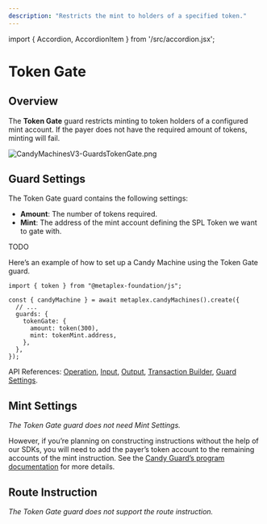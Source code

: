 ```yaml
---
description: "Restricts the mint to holders of a specified token."
---
```


import { Accordion, AccordionItem } from '/src/accordion.jsx';

# Token Gate

## Overview

The **Token Gate** guard restricts minting to token holders of a configured mint account. If the payer does not have the required amount of tokens, minting will fail.

![CandyMachinesV3-GuardsTokenGate.png](/assets/candy-machine-v3/CandyMachinesV3-GuardsTokenGate.png#radius)

## Guard Settings

The Token Gate guard contains the following settings:

- **Amount**: The number of tokens required.
- **Mint**: The address of the mint account defining the SPL Token we want to gate with.

<Accordion>
<AccordionItem title="JavaScript — Umi library (recommended)" open={true}>
<div className="accordion-item-padding">

TODO

</div>
</AccordionItem>
<AccordionItem title="JavaScript — SDK">
<div className="accordion-item-padding">

Here’s an example of how to set up a Candy Machine using the Token Gate guard.

```tsx
import { token } from "@metaplex-foundation/js";

const { candyMachine } = await metaplex.candyMachines().create({
  // ...
  guards: {
    tokenGate: {
      amount: token(300),
      mint: tokenMint.address,
    },
  },
});
```

API References: [Operation](https://metaplex-foundation.github.io/js/classes/js.CandyMachineClient.html#create), [Input](https://metaplex-foundation.github.io/js/types/js.CreateCandyMachineInput.html), [Output](https://metaplex-foundation.github.io/js/types/js.CreateCandyMachineOutput.html), [Transaction Builder](https://metaplex-foundation.github.io/js/classes/js.CandyMachineBuildersClient.html#create), [Guard Settings](https://metaplex-foundation.github.io/js/types/js.TokenGateGuardSettings.html).

</div>
</AccordionItem>
</Accordion>

## Mint Settings

_The Token Gate guard does not need Mint Settings._

However, if you’re planning on constructing instructions without the help of our SDKs, you will need to add the payer’s token account to the remaining accounts of the mint instruction. See the [Candy Guard’s program documentation](https://github.com/metaplex-foundation/mpl-candy-guard#tokengate) for more details.

## Route Instruction

_The Token Gate guard does not support the route instruction._
